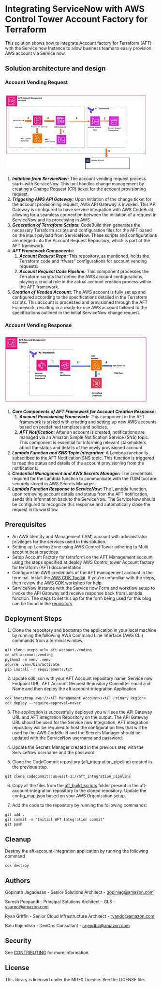 # Integrating ServiceNow with AWS Control Tower Account Factory for Terraform

This solution shows how to integrate Account factory for Terraform (AFT) with the Service now Instance to allow business teams to easily provision AWS account via Service now. 

## Solution architecture and design

### Account Vending Request

## ![](./images/AFT_Arch_1.png)

1. ***Initiation from ServiceNow:*** The account vending request process starts with ServiceNow. This tool handles change management by creating a Change Request (CR) ticket for the account provisioning request.
2. ***Triggering AWS API Gateway:*** Upon initiation of the change ticket for the account provisioning request, AWS API Gateway is invoked. This API Gateway is configured to have service integration with AWS CodeBuild, allowing for a seamless connection between the initiation of a request in ServiceNow and its processing in AWS.
3. ***Generation of Terraform Scripts:*** CodeBuild then generates the necessary Terraform scripts and configuration files for the AFT based on the input payload from ServiceNow. These scripts and configurations are merged into the Account Request Repository, which is part of the AFT framework.
4.	***AFT Framework Components:***
    1. ***Account Request Repo:*** This repository, as mentioned, holds the Terraform code and “tfvars” configurations for account vending requests.
    2.  ***Account Request Code Pipeline:*** This component processes the Terraform scripts that define the AWS account configurations, playing a  crucial role in the actual account creation process within the AFT framework.
5.	***Creation of Vended Account:*** The AWS account is fully set up and configured according to the specifications detailed in the Terraform scripts. This account is processed and provisioned through the AFT Framework, resulting in a ready-to-use AWS account tailored to the specifications outlined in the initial ServiceNow change request.

### Account Vending Response

## ![](./images/AFT_Arch_2.png)

1. ***Core Components of AFT Framework for Account Creation Response:***
    1. ***Account Provisioning Framework:*** This component in the AFT framework is tasked with creating and setting up new AWS accounts based on predefined templates and policies.
    2. ***AFT Notification:*** After an account is created, notifications are managed via an Amazon Simple Notification Service (SNS) topic. This component is essential for informing relevant stakeholders about the status and details of the newly provisioned account.
2.	***Lambda Function and SNS Topic Integration:*** A Lambda function is subscribed to the AFT Notification SNS topic. This function is triggered to read the status and details of the account provisioning from the notifications.
3.	***Credential Management and AWS Secrets Manager:*** The credentials required for the Lambda function to communicate with the ITSM tool are securely stored in AWS Secrets Manager.
4.	***Lambda Function Response to ServiceNow:*** The Lambda function, upon retrieving account details and status from the AFT notification, sends this information back to the ServiceNow. The ServiceNow should be configured to recognize this response and automatically close the request in its workflow.

## Prerequisites

* An AWS Identity and Management (IAM) account with administrator privileges for the services used in this solution.
* Setting up Landing Zone using AWS Control Tower adhering to Multi account best practices. 
* Setup Account Factory for terraform on the AFT Management account using the steps specified at  deploy AWS Control tower Account factory for terraform (AFT) documentation.
* Configure the AWS credentials of the AFT management account in the terminal. Install the [AWS CDK Toolkit](https://docs.aws.amazon.com/cdk/v2/guide/getting_started.html). If you’re unfamiliar with the steps, then review the [AWS CDK workshop](https://cdkworkshop.com/) for help. 
* ServiceNow Instance with the Service now Form and workflow setup to invoke the API Gateway and receive response back from Lambda function. The steps to set this up for the form being used for this blog can be found in the [repository](./Snow_form_setup/)

## Deployment Steps 

1. Clone the repository and bootstrap the application in your local machine by running the following AWS Command Line Interface (AWS CLI) commands from a terminal window.

```
git clone <repo url> aft-account-vending
cd aft-account-vending
python3 -m venv .venv 
source .venv/bin/activate 
pip install -r requirements.txt
```

2.	Update cdk.json with your AFT Account repository name, Service now Endpoint URL, AFT Account Request Repository Committer email and Name and then deploy the aft-account-integration Application

```
cdk bootstrap aws://<AFT Management Account>/<AFT Primary Region>
cdk deploy --require-approval=never
```

3. The application is successfully deployed you will see the API Gateway URL and AFT integration Repository on the output. The API Gateway URL should be used for the Service now Integration, AFT integration repository will be required to host the configuration files that will be used by the AWS CodeBuild and the Secrets Manager should be updated with the ServiceNow username and password. 

4. Update the Secrets Manager created in the previous step with the ServiceNow username and the password. 

5. Clone the CodeCommit repository (aft_integration_pipeline) created in the previous step.

```
git clone codecommit::us-east-1://aft_integration_pipeline
```

6. Copy all the files from the [aft_build_scripts](https://gitlab.aws.dev/rajendbc/aft-integration/-/tree/main/aft_build_scripts) folder present in the aft-account-integration repository to the cloned repository. Update the config_map.json based on your AWS Organization setup. 

7. Add the code to the repository by running the following commands:

```
git add .
git commit -m "Initial AFT Integration commit"
git push 
```

## Cleanup 

Destroy the aft-account-integration application by running the following command

```
cdk destroy
```
## Authors

Gopinath Jagadesan - Senior Solutions Architect - gopinjag@amazon.com 

Suresh Poopandi - Principal Solutions Architect - GLS - ssurpo@amazon.com

Ryan Griffin - Senior Cloud Infrastructure Architect - ryandg@amazon.com

Balu Rajendran - DevOps Consultant - rajendbc@amazon.com

## Security

See [CONTRIBUTING](CONTRIBUTING.md#security-issue-notifications) for more information.

## License

This library is licensed under the MIT-0 License. See the LICENSE file.
